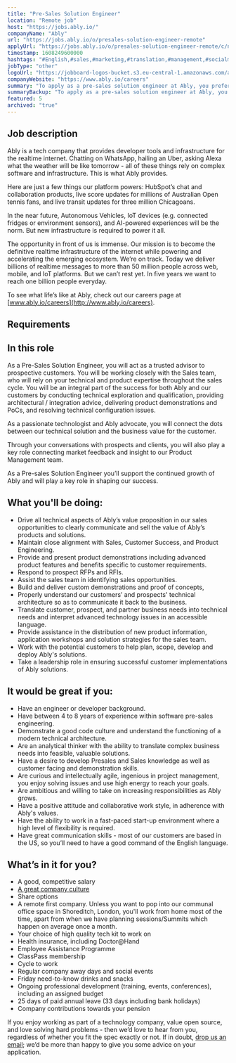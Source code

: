 ```yaml
---
title: "Pre-Sales Solution Engineer"
location: "Remote job"
host: "https://jobs.ably.io/"
companyName: "Ably"
url: "https://jobs.ably.io/o/presales-solution-engineer-remote"
applyUrl: "https://jobs.ably.io/o/presales-solution-engineer-remote/c/new"
timestamp: 1608249600000
hashtags: "#English,#sales,#marketing,#translation,#management,#socialmedia,#scrum,#analysis,#rest"
jobType: "other"
logoUrl: "https://jobboard-logos-bucket.s3.eu-central-1.amazonaws.com/ably"
companyWebsite: "https://www.ably.io/careers"
summary: "To apply as a pre-sales solution engineer at Ably, you preferably need to have 8 years of experience within software pre-sales engineering."
summaryBackup: "To apply as a pre-sales solution engineer at Ably, you preferably need to have some knowledge of: #sales, #translation, #management."
featured: 5
archived: "true"
---
```


## Job description

Ably is a tech company that provides developer tools and infrastructure for the realtime internet. Chatting on WhatsApp, hailing an Uber, asking Alexa what the weather will be like tomorrow - all of these things rely on complex software and infrastructure. This is what Ably provides.

Here are just a few things our platform powers: HubSpot’s chat and collaboration products, live score updates for millions of Australian Open tennis fans, and live transit updates for three million Chicagoans.

In the near future, Autonomous Vehicles, IoT devices (e.g. connected fridges or environment sensors), and AI-powered experiences will be the norm. But new infrastructure is required to power it all.

The opportunity in front of us is immense. Our mission is to become the definitive realtime infrastructure of the internet while powering and accelerating the emerging ecosystem. We’re on track. Today we deliver billions of realtime messages to more than 50 million people across web, mobile, and IoT platforms. But we can’t rest yet. In five years we want to reach one billion people everyday.

To see what life’s like at Ably, check out our careers page at [www.ably.io/careers](http://www.ably.io/careers).

## Requirements

## In this role

As a Pre-Sales Solution Engineer, you will act as a trusted advisor to prospective customers. You will be working closely with the Sales team, who will rely on your technical and product expertise throughout the sales cycle. You will be an integral part of the success for both Ably and our customers by conducting technical exploration and qualification, providing architectural / integration advice, delivering product demonstrations and PoCs, and resolving technical configuration issues.

As a passionate technologist and Ably advocate, you will connect the dots between our technical solution and the business value for the customer.

Through your conversations with prospects and clients, you will also play a key role connecting market feedback and insight to our Product Management team.

As a Pre-sales Solution Engineer you’ll support the continued growth of Ably and will play a key role in shaping our success.

## What you'll be doing:

*   Drive all technical aspects of Ably’s value proposition in our sales opportunities to clearly communicate and sell the value of Ably’s products and solutions.
*   Maintain close alignment with Sales, Customer Success, and Product Engineering.
*   Provide and present product demonstrations including advanced product features and benefits specific to customer requirements.
*   Respond to prospect RFPs and RFIs.
*   Assist the sales team in identifying sales opportunities.
*   Build and deliver custom demonstrations and proof of concepts,
*   Properly understand our customers’ and prospects' technical architecture so as to communicate it back to the business.
*   Translate customer, prospect, and partner business needs into technical needs and interpret advanced technology issues in an accessible language.
*   Provide assistance in the distribution of new product information, application workshops and solution strategies for the sales team.
*   Work with the potential customers to help plan, scope, develop and deploy Ably's solutions.
*   Take a leadership role in ensuring successful customer implementations of Ably solutions.

## It would be great if you:

*   Have an engineer or developer background.
*   Have between 4 to 8 years of experience within software pre-sales engineering.
*   Demonstrate a good code culture and understand the functioning of a modern technical architecture.
*   Are an analytical thinker with the ability to translate complex business needs into feasible, valuable solutions.
*   Have a desire to develop Presales and Sales knowledge as well as customer facing and demonstration skills.
*   Are curious and intellectually agile, ingenious in project management, you enjoy solving issues and use high energy to reach your goals.
*   Are ambitious and willing to take on increasing responsibilities as Ably grows.
*   Have a positive attitude and collaborative work style, in adherence with Ably's values.
*   Have the ability to work in a fast-paced start-up environment where a high level of flexibility is required.
*   Have great communication skills - most of our customers are based in the US, so you’ll need to have a good command of the English language.

## What’s in it for you?

*   A good, competitive salary
*   [A great company culture](https://www.glassdoor.co.uk/Reviews/Ably-Reviews-E2184188.htm)
*   Share options
*   A remote first company. Unless you want to pop into our communal office space in Shoreditch, London, you'll work from home most of the time, apart from when we have planning sessions/Summits which happen on average once a month.
*   Your choice of high quality tech kit to work on
*   Health insurance, including Doctor@Hand
*   Employee Assistance Programme
*   ClassPass membership
*   Cycle to work
*   Regular company away days and social events
*   Friday need-to-know drinks and snacks
*   Ongoing professional development (training, events, conferences), including an assigned budget
*   25 days of paid annual leave (33 days including bank holidays)
*   Company contributions towards your pension

If you enjoy working as part of a technology company, value open source, and love solving hard problems - then we’d love to hear from you, regardless of whether you fit the spec exactly or not. If in doubt, [drop us an email](mailto:jobs@ably.com); we’d be more than happy to give you some advice on your application.
